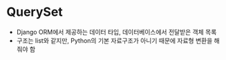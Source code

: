 # QuerySet
* Django ORM에서 제공하는 데이터 타입, 데이터베이스에서 전달받은 객체 목록
* 구조는 list와 같지만, Python의 기본 자료구조가 아니기 때문에 자료형 변환을 해줘야 함


